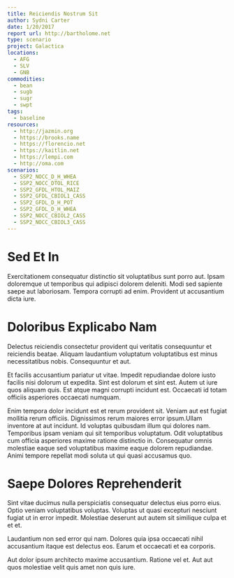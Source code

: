 ```yaml
---
title: Reiciendis Nostrum Sit
author: Sydni Carter
date: 1/20/2017
report url: http://bartholome.net
type: scenario
project: Galactica
locations:
  - AFG
  - SLV
  - GNB
commodities:
  - bean
  - sugb
  - sugr
  - swpt
tags:
  - baseline
resources:
  - http://jazmin.org
  - https://brooks.name
  - https://florencio.net
  - https://kaitlin.net
  - https://lempi.com
  - http://oma.com
scenarios:
  - SSP2_NOCC_D_H_WHEA
  - SSP2_NOCC_DTOL_RICE
  - SSP2_GFDL_HTOL_MAIZ
  - SSP2_GFDL_CBIOL1_CASS
  - SSP2_GFDL_D_H_POT
  - SSP2_GFDL_D_H_WHEA
  - SSP2_NOCC_CBIOL2_CASS
  - SSP2_NOCC_CBIOL3_CASS
---
```

# Sed Et In
Exercitationem consequatur distinctio sit voluptatibus sunt porro aut. Ipsam doloremque ut temporibus qui adipisci dolorem deleniti. Modi sed sapiente saepe aut laboriosam. Tempora corrupti ad enim. Provident ut accusantium dicta iure.

# Doloribus Explicabo Nam
Delectus reiciendis consectetur provident qui veritatis consequuntur et reiciendis beatae. Aliquam laudantium voluptatum voluptatibus est minus necessitatibus nobis. Consequuntur et aut.
 Et facilis accusantium pariatur ut vitae. Impedit repudiandae dolore iusto facilis nisi dolorum ut expedita. Sint est dolorum et sint est. Autem ut iure quos aliquam quis. Est atque magni corrupti incidunt est. Occaecati id totam officiis asperiores occaecati numquam.
 Enim tempora dolor incidunt est et rerum provident sit. Veniam aut est fugiat mollitia rerum officiis. Dignissimos rerum maiores error ipsum.Ullam inventore at aut incidunt. Id voluptas quibusdam illum qui dolores nam. Temporibus ipsam veniam qui sit temporibus voluptatum. Odit voluptatibus cum officia asperiores maxime ratione distinctio in. Consequatur omnis molestiae eaque sed voluptatibus maxime eaque dolorem repudiandae. Animi tempore repellat modi soluta ut qui quasi accusamus quo.

# Saepe Dolores Reprehenderit
Sint vitae ducimus nulla perspiciatis consequatur delectus eius porro eius. Optio veniam voluptatibus voluptas. Voluptas ut quasi excepturi nesciunt fugiat ut in error impedit. Molestiae deserunt aut autem sit similique culpa et et et.
 Laudantium non sed error qui nam. Dolores quia ipsa occaecati nihil accusantium itaque est delectus eos. Earum et occaecati et ea corporis.
 Aut dolor ipsum architecto maxime accusantium. Ratione vel et. Aut aut quos molestiae velit quis amet non quis iure.

